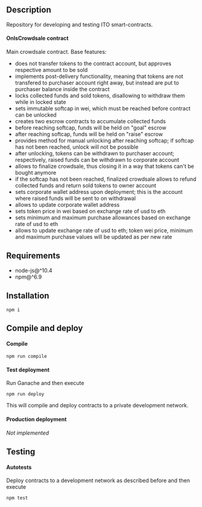 ## Description

Repository for developing and testing ITO smart-contracts.

#### OnlsCrowdsale contract

Main crowdsale contract. Base features:

  * does not transfer tokens to the contract account, but approves respective amount to be sold
  * implements post-delivery functionality, meaning that tokens are not transfered to purchaser account right away, but instead are put to purchaser balance inside the contract
  * locks collected funds and sold tokens, disallowing to withdraw them while in locked state
  * sets immutable softcap in wei, which must be reached before contract can be unlocked
  * creates two escrow contracts to accumulate collected funds
  * before reaching softcap, funds will be held on "goal" escrow
  * after reaching softcap, funds will be held on "raise" escrow
  * provides method for manual unlocking after reaching softcap; if softcap has not been reached, unlock will not be possible
  * after unlocking, tokens can be withdrawn to purchaser account; respectively, raised funds can be withdrawn to corporate account
  * allows to finalize crowdsale, thus closing it in a way that tokens can't be bought anymore
  * if the softcap has not been reached, finalized crowdsale allows to refund collected funds and return sold tokens to owner account
  * sets corporate wallet address upon deployment; this is the account where raised funds will be sent to on withdrawal
  * allows to update corporate wallet address
  * sets token price in wei based on exchange rate of usd to eth
  * sets minimum and maximum purchase allowances based on exchange rate of usd to eth
  * allows to update exchange rate of usd to eth; token wei price, minimum and maximum purchase values will be updated as per new rate

## Requirements

  * node-js@^10.4
  * npm@^6.9

## Installation

```
npm i
```

## Compile and deploy

#### Compile

```
npm run compile
```

#### Test deployment

Run Ganache and then execute

```
npm run deploy
```

This will compile and deploy contracts to a private development network.

#### Production deployment

*Not implemented*

## Testing

#### Autotests

Deploy contracts to a development network as described before and then execute

```
npm test
```
